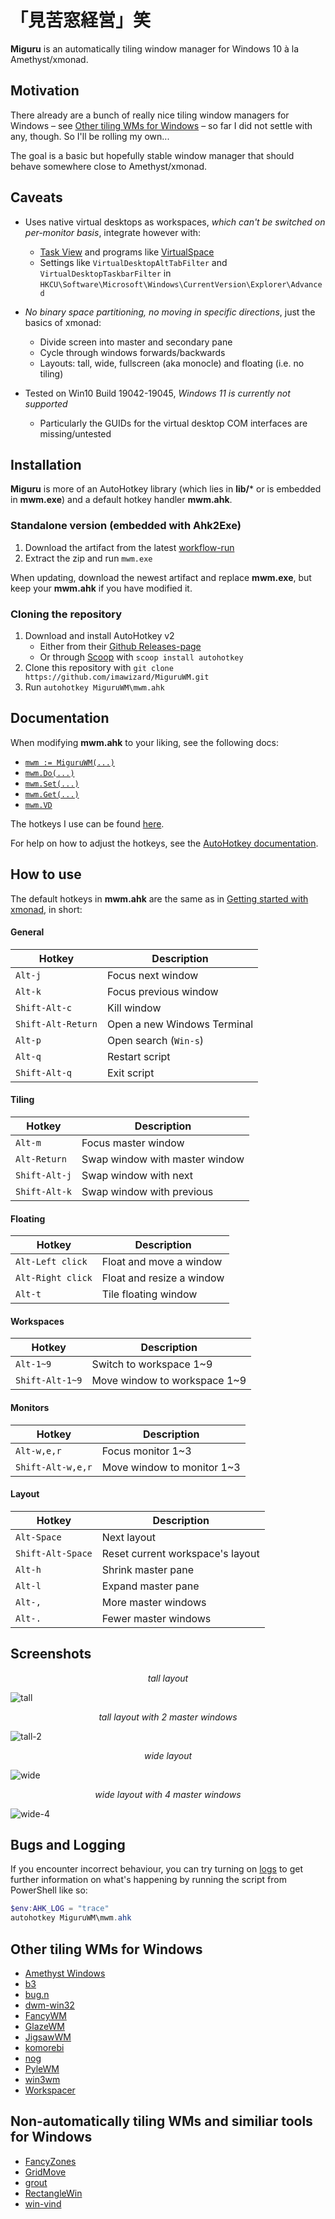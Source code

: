 # 「見苦窓経営」笑

**Miguru** is an automatically tiling window manager for Windows 10 à la Amethyst/xmonad.

## Motivation

There already are a bunch of really nice tiling window managers for Windows – see [Other tiling WMs for Windows](#other-tiling-wms-for-windows) – so far I did not settle with any, though. So I'll be rolling my own...

The goal is a basic but hopefully stable window manager that should behave somewhere close to Amethyst/xmonad.

## Caveats

- Uses native virtual desktops as workspaces, *which can't be switched on per-monitor basis*, integrate however with:
    - [Task View](https://support.microsoft.com/en-us/windows/get-more-done-with-multitasking-in-windows-b4fa0333-98f8-ef43-e25c-06d4fb1d6960) and programs like [VirtualSpace](https://github.com/newlooper/VirtualSpace)
    - Settings like `VirtualDesktopAltTabFilter` and `VirtualDesktopTaskbarFilter` in `HKCU\Software\Microsoft\Windows\CurrentVersion\Explorer\Advanced`

- *No binary space partitioning, no moving in specific directions*, just the basics of xmonad:
    - Divide screen into master and secondary pane
    - Cycle through windows forwards/backwards
    - Layouts: tall, wide, fullscreen (aka monocle) and floating (i.e. no tiling)

- Tested on Win10 Build 19042-19045, *Windows 11 is currently not supported*
    - Particularly the GUIDs for the virtual desktop COM interfaces are missing/untested

## Installation

**Miguru** is more of an AutoHotkey library (which lies in **lib/*** or is embedded in **mwm.exe**) and a default hotkey handler **mwm.ahk**.

### Standalone version (embedded with Ahk2Exe)

1. Download the artifact from the latest [workflow-run](https://github.com/imawizard/MiguruWM/actions/workflows/bundle-exe.yml)
2. Extract the zip and run `mwm.exe`

When updating, download the newest artifact and replace **mwm.exe**, but keep your **mwm.ahk** if you have modified it.

### Cloning the repository

1. Download and install AutoHotkey v2
    - Either from their [Github Releases-page](https://github.com/AutoHotkey/AutoHotkey/tags)
    - Or through [Scoop](https://scoop.sh) with `scoop install autohotkey`
2. Clone this repository with `git clone https://github.com/imawizard/MiguruWM.git`
3. Run `autohotkey MiguruWM\mwm.ahk`

## Documentation

When modifying **mwm.ahk** to your liking, see the following docs:

- [`mwm := MiguruWM(...)`](lib/miguru/miguru.ahk#L51-L168)
- [`mwm.Do(...)`](lib/miguru/miguru.ahk#L216-L249)
- [`mwm.Set(...)`](lib/miguru/miguru.ahk#L255-L279)
- [`mwm.Get(...)`](lib/miguru/miguru.ahk#L283-L294)
- [`mwm.VD`](lib/vd/vd.ahk#L56-L236)

The hotkeys I use can be found [here](https://github.com/imawizard/Amalgamation.keylayout/blob/master/windows/mwm.ahk).

For help on how to adjust the hotkeys, see the [AutoHotkey documentation](https://www.autohotkey.com/docs/v2/Hotkeys.htm).

## How to use

The default hotkeys in **mwm.ahk** are the same as in [Getting started with xmonad](https://xmonad.org/tour.html), in short:

#### General

Hotkey|Description
--|--
`Alt-j`|Focus next window
`Alt-k`|Focus previous window
`Shift-Alt-c`|Kill window
`Shift-Alt-Return`|Open a new Windows Terminal
`Alt-p`|Open search (`Win-s`)
`Alt-q`|Restart script
`Shift-Alt-q`|Exit script

#### Tiling

Hotkey|Description
--|--
`Alt-m`|Focus master window
`Alt-Return`|Swap window with master window
`Shift-Alt-j`|Swap window with next
`Shift-Alt-k`|Swap window with previous

#### Floating

Hotkey|Description
--|--
`Alt-Left click`|Float and move a window
`Alt-Right click`|Float and resize a window
`Alt-t`|Tile floating window

#### Workspaces

Hotkey|Description
--|--
`Alt-1~9`|Switch to workspace 1~9
`Shift-Alt-1~9`|Move window to workspace 1~9

#### Monitors

Hotkey|Description
--|--
`Alt-w,e,r`|Focus monitor 1~3
`Shift-Alt-w,e,r`|Move window to monitor 1~3

#### Layout

Hotkey|Description
--|--
`Alt-Space`|Next layout
`Shift-Alt-Space`|Reset current workspace's layout
`Alt-h`|Shrink master pane
`Alt-l`|Expand master pane
`Alt-,`|More master windows
`Alt-.`|Fewer master windows

## Screenshots

<p align="center">
<i>tall layout</i>
</p>

![tall](https://user-images.githubusercontent.com/1701648/232513829-b797d47c-7d80-4b92-8af2-e840bd3ddeec.png)

<p align="center">
<i>tall layout with 2 master windows</i>
</p>

![tall-2](https://user-images.githubusercontent.com/1701648/232513851-b306525d-511f-4876-968c-29d17c92eeb9.png)

<p align="center">
<i>wide layout</i>
</p>

![wide](https://user-images.githubusercontent.com/1701648/232513875-ab26de30-f597-48ee-9ae1-eaf2dbeff23e.png)

<p align="center">
<i>wide layout with 4 master windows</i>
</p>

![wide-4](https://user-images.githubusercontent.com/1701648/232513891-0972dd3f-0dd2-43a2-bbdd-c2f83f8d8626.png)

## Bugs and Logging

If you encounter incorrect behaviour, you can try turning on [logs](lib/miguru/utils.ahk#L541-L556) to get further information on what's happening by running the script from PowerShell like so:

```ps1
$env:AHK_LOG = "trace"
autohotkey MiguruWM\mwm.ahk
```

## Other tiling WMs for Windows

- [Amethyst Windows](https://github.com/glsorre/amethystwindows)
- [b3](https://github.com/ritschmaster/b3)
- [bug.n](https://github.com/fuhsjr00/bug.n)
- [dwm-win32](https://github.com/prabirshrestha/dwm-win32)
- [FancyWM](https://github.com/FancyWM/fancywm)
- [GlazeWM](https://github.com/lars-berger/GlazeWM)
- [JigsawWM](https://github.com/klesh/JigsawWM)
- [komorebi](https://github.com/LGUG2Z/komorebi)
- [nog](https://github.com/TimUntersberger/nog)
- [PyleWM](https://github.com/GGLucas/PyleWM)
- [win3wm](https://github.com/McYoloSwagHam/win3wm)
- [Workspacer](https://github.com/workspacer/workspacer)

## Non-automatically tiling WMs and similiar tools for Windows

- [FancyZones](https://docs.microsoft.com/en-us/windows/powertoys/fancyzones)
- [GridMove](https://github.com/jgpaiva/GridMove)
- [grout](https://github.com/tarkah/grout)
- [RectangleWin](https://github.com/ahmetb/RectangleWin)
- [win-vind](https://github.com/pit-ray/win-vind)

<!-- vim: set tw=0 wrap ts=4 sw=4 et: -->
